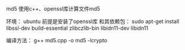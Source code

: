  md5
使用c++、openssl库计算文件md5

环境：
ubuntu 前提是安装了openssl库
和其依赖包：
sudo apt-get install libssl-dev build-essential zlibczlib-bin libidn11-dev libidn11

编译方法：
g++ md5.cpp -o md5 -lcrypto

